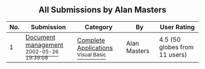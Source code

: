 ﻿<div align="center">

## All Submissions by Alan Masters

</div>

No.  | Submission | Category | By   | User Rating
---- | ---------- | -------- | ---- | -----------
1 | [Document management<br /><sup>2002-05-26 19:39:08</sup>](https://github.com/Planet-Source-Code/alan-masters-document-management__1-35117) | [Complete Applications<br /><sup>Visual Basic</sup>](../ByCategory/complete-applications__1-27.md) | Alan Masters | 4.5 (50 globes from 11 users)

